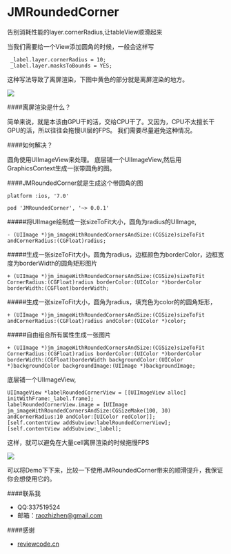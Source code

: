 # JMRoundedCorner
告别消耗性能的layer.cornerRadius,让tableView顺滑起来

当我们需要给一个View添加圆角的时候，一般会这样写
	
	 _label.layer.cornerRadius = 10;
  	 _label.layer.masksToBounds = YES;
  	 
这种写法导致了离屏渲染，下图中黄色的部分就是离屏渲染的地方。

![](https://github.com/raozhizhen/JMRoundedCorner/blob/master/IMG_2574.PNG?raw=true)

####离屏渲染是什么？

简单来说，就是本该由GPU干的活，交给CPU干了。又因为，CPU不太擅长干GPU的活，所以往往会拖慢UI层的FPS。
我们需要尽量避免这种情况。

####如何解决？

圆角使用UIImageView来处理。
底层铺一个UIImageView,然后用GraphicsContext生成一张带圆角的图。

####JMRoundedCorner就是生成这个带圆角的图


	platform :ios, '7.0'
	
	pod 'JMRoundedCorner', '~> 0.0.1'
	
	
#####将UIImage绘制成一张sizeToFit大小，圆角为radius的UIImage,

	- (UIImage *)jm_imageWithRoundedCornersAndSize:(CGSize)sizeToFit andCornerRadius:(CGFloat)radius;

#####生成一张sizeToFit大小，圆角为radius，边框颜色为borderColor，边框宽度为borderWidth的圆角矩形图片

	+ (UIImage *)jm_imageWithRoundedCornersAndSize:(CGSize)sizeToFit CornerRadius:(CGFloat)radius borderColor:(UIColor *)borderColor borderWidth:(CGFloat)borderWidth;

#####生成一张sizeToFit大小，圆角为radius，填充色为color的的圆角矩形，

	+ (UIImage *)jm_imageWithRoundedCornersAndSize:(CGSize)sizeToFit andCornerRadius:(CGFloat)radius andColor:(UIColor *)color;

#####自由组合所有属性生成一张图片

	+ (UIImage *)jm_imageWithRoundedCornersAndSize:(CGSize)sizeToFit CornerRadius:(CGFloat)radius borderColor:(UIColor *)borderColor borderWidth:(CGFloat)borderWidth backgroundColor:(UIColor *)backgroundColor backgroundImage:(UIImage *)backgroundImage;


底层铺一个UIImageView,

    UIImageView *labelRoundedCornerView = [[UIImageView alloc] initWithFrame:_label.frame];
    labelRoundedCornerView.image = [UIImage jm_imageWithRoundedCornersAndSize:CGSizeMake(100, 30) andCornerRadius:10 andColor:[UIColor redColor]];
    [self.contentView addSubview:labelRoundedCornerView];
    [self.contentView addSubview:_label];


这样，就可以避免在大量cell离屏渲染的时候拖慢FPS

![](https://github.com/raozhizhen/JMRoundedCorner/blob/master/IMG_2573.PNG?raw=true)




可以将Demo下下来，比较一下使用JMRoundedCorner带来的顺滑提升，我保证你会想使用它的。


####联系我

- QQ:337519524
- 邮箱：raozhizhen@gmail.com

####感谢

- [reviewcode.cn](http://www.reviewcode.cn/article.html?reviewId=7)

